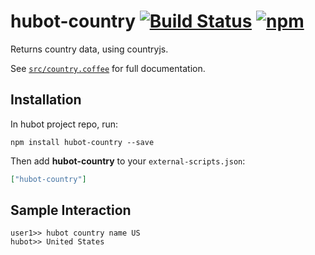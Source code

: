 # hubot-country [![Build Status](https://img.shields.io/travis/hashashin/hubot-country.svg?maxAge=2592000&style=flat-square)](https://travis-ci.org/hashashin/hubot-country) [![npm](https://img.shields.io/npm/v/hubot-country.svg?maxAge=2592000&style=flat-square)](https://www.npmjs.com/package/hubot-country)

Returns country data, using countryjs.

See [`src/country.coffee`](src/country.coffee) for full documentation.

## Installation

In hubot project repo, run:

`npm install hubot-country --save`

Then add **hubot-country** to your `external-scripts.json`:

```json
["hubot-country"]
```

## Sample Interaction

```
user1>> hubot country name US
hubot>> United States
```
